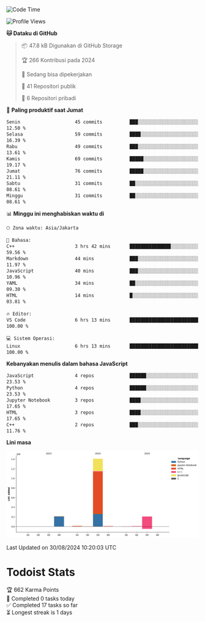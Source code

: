 <!--START_SECTION:waka-->
![Code Time](http://img.shields.io/badge/Code%20Time-27%20hrs%2020%20mins-blue)

![Profile Views](http://img.shields.io/badge/Profil%20dilihat-52-blue)

**🐱 Dataku di GitHub** 

> 📦 47.8 kB Digunakan di GitHub Storage 
 > 
> 🏆 266 Kontribusi pada 2024
 > 
> 💼 Sedang bisa dipekerjakan
 > 
> 📜 41 Repositori publik 
 > 
> 🔑 6 Repositori pribadi 
 > 
📅 **Paling produktif saat Jumat** 

```text
Senin                    45 commits          ███░░░░░░░░░░░░░░░░░░░░░░   12.50 % 
Selasa                   59 commits          ████░░░░░░░░░░░░░░░░░░░░░   16.39 % 
Rabu                     49 commits          ███░░░░░░░░░░░░░░░░░░░░░░   13.61 % 
Kamis                    69 commits          █████░░░░░░░░░░░░░░░░░░░░   19.17 % 
Jumat                    76 commits          █████░░░░░░░░░░░░░░░░░░░░   21.11 % 
Sabtu                    31 commits          ██░░░░░░░░░░░░░░░░░░░░░░░   08.61 % 
Minggu                   31 commits          ██░░░░░░░░░░░░░░░░░░░░░░░   08.61 % 
```


📊 **Minggu ini menghabiskan waktu di** 

```text
🕑︎ Zona waktu: Asia/Jakarta

💬 Bahasa: 
C++                      3 hrs 42 mins       ███████████████░░░░░░░░░░   59.56 % 
Markdown                 44 mins             ███░░░░░░░░░░░░░░░░░░░░░░   11.97 % 
JavaScript               40 mins             ███░░░░░░░░░░░░░░░░░░░░░░   10.96 % 
YAML                     34 mins             ██░░░░░░░░░░░░░░░░░░░░░░░   09.30 % 
HTML                     14 mins             █░░░░░░░░░░░░░░░░░░░░░░░░   03.81 % 

🔥 Editor: 
VS Code                  6 hrs 13 mins       █████████████████████████   100.00 % 

💻 Sistem Operasi: 
Linux                    6 hrs 13 mins       █████████████████████████   100.00 % 
```

**Kebanyakan menulis dalam bahasa JavaScript** 

```text
JavaScript               4 repos             ██████░░░░░░░░░░░░░░░░░░░   23.53 % 
Python                   4 repos             ██████░░░░░░░░░░░░░░░░░░░   23.53 % 
Jupyter Notebook         3 repos             ████░░░░░░░░░░░░░░░░░░░░░   17.65 % 
HTML                     3 repos             ████░░░░░░░░░░░░░░░░░░░░░   17.65 % 
C++                      2 repos             ███░░░░░░░░░░░░░░░░░░░░░░   11.76 % 
```



**Lini masa**

![Lines of Code chart](https://raw.githubusercontent.com/yusuf601/yusuf601/main/assets/bar_graph.png)


 Last Updated on 30/08/2024 10:20:03 UTC
<!--END_SECTION:waka-->
# Todoist Stats

<!-- TODO-IST:START -->
🏆  662 Karma Points           
🌸  Completed 0 tasks today           
✅  Completed 17 tasks so far           
⏳  Longest streak is 1 days
<!-- TODO-IST:END -->
